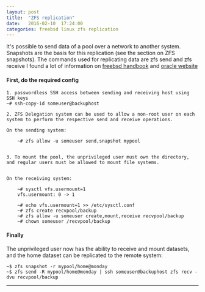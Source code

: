 ```yaml
---
layout: post
title:  "ZFS replication"
date:   2016-02-10  17:24:00
categories: freebsd linux zfs replication
---
```


It's possible to send data of a pool over a network to another system. Snapshots are the basis for this replication (see the section on ZFS snapshots). The commands used for replicating data are zfs send and zfs receive
I found a lot of information on [freebsd handbook] and [oracle website] 


#### First, do the required config

    1. passwordless SSH access between sending and receiving host using SSH keys
    ~# ssh-copy-id someuser@backuphost 

    2. ZFS Delegation system can be used to allow a non-root user on each system to perform the respective send and receive operations.

    On the sending system:

        ~# zfs allow -u someuser send,snapshot mypool

    
    3. To mount the pool, the unprivileged user must own the directory, and regular users must be allowed to mount file systems. 


    On the receiving system:

        ~# sysctl vfs.usermount=1
        vfs.usermount: 0 -> 1

        ~# echo vfs.usermount=1 >> /etc/sysctl.conf
        ~# zfs create recvpool/backup
        ~# zfs allow -u someuser create,mount,receive recvpool/backup
        ~# chown someuser /recvpool/backup

#### Finally
The unprivileged user now has the ability to receive and mount datasets, and the home dataset can be replicated to the remote system:

    
    ~$ zfs snapshot -r mypool/home@monday
    ~$ zfs send -R mypool/home@monday | ssh someuser@backuphost zfs recv -dvu recvpool/backup


---
[freebsd handbook]: <https://www.freebsd.org/doc/handbook/zfs-zfs.html>
[oracle website]:   <http://docs.oracle.com/cd/E18752_01/html/819-5461/gbchx.html#gbinw>
